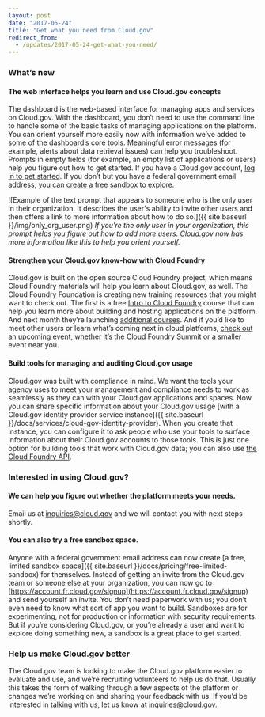 ```yaml
---
layout: post
date: "2017-05-24"
title: "Get what you need from Cloud.gov"
redirect_from:
  - /updates/2017-05-24-get-what-you-need/
---
```


### What’s new

#### The web interface helps you learn and use Cloud.gov concepts

The dashboard is the web-based interface for managing apps and services on Cloud.gov. With the dashboard, you don’t need to use the command line to handle some of the basic tasks of managing applications on the platform. You can orient yourself more easily now with information we’ve added to some of the dashboard’s core tools. Meaningful error messages (for example, alerts about data retrieval issues) can help you troubleshoot. Prompts in empty fields (for example, an empty list of applications or users) help you figure out how to get started. If you have a Cloud.gov account, [log in to get started](https://dashboard.fr.cloud.gov/). If you don’t but you have a federal government email address, you can [create a free sandbox](https://account.fr.cloud.gov/signup) to explore.  

![Example of the text prompt that appears to someone who is the only user in their organization. It describes the user's ability to invite other users and then offers a link to more information about how to do so.]({{ site.baseurl }}/img/only_org_user.png)
_If you’re the only user in your organization, this prompt helps you figure out how to add more users. Cloud.gov now has more information like this to help you orient yourself._

#### Strengthen your Cloud.gov know-how with Cloud Foundry

Cloud.gov is built on the open source Cloud Foundry project, which means Cloud Foundry materials will help you learn about Cloud.gov, as well. The Cloud Foundry Foundation is creating new training resources that you might want to check out. The first is a free [Intro to Cloud Foundry](https://www.edx.org/course/introduction-cloud-foundry-cloud-native-linuxfoundationx-lfs132x#!) course that can help you learn more about building and hosting applications on the platform. And next month they’re launching [additional courses](https://www.cloudfoundry.org/training/). And if you’d like to meet other users or learn what’s coming next in cloud platforms, [check out an upcoming event](https://www.cloudfoundry.org/events/), whether it’s the Cloud Foundry Summit or a smaller event near you.


#### Build tools for managing and auditing Cloud.gov usage

Cloud.gov was built with compliance in mind. We want the tools your agency uses to meet your management and compliance needs to work as seamlessly as they can with your Cloud.gov applications and spaces. Now you can share specific information about your Cloud.gov usage [with a Cloud.gov identity provider service instance]({{ site.baseurl }}/docs/services/cloud-gov-identity-provider). When you create that instance, you can configure it to ask people who use your tools to surface information about their Cloud.gov accounts to those tools. This is just one option for building tools that work with Cloud.gov data; you can also use [the Cloud Foundry API](https://apidocs.cloudfoundry.org/258/).


### Interested in using Cloud.gov?

#### We can help you figure out whether the platform meets your needs.

Email us at [inquiries@cloud.gov](mailto:inquiries@cloud.gov) and we will contact you with next steps shortly.

#### You can also try a free sandbox space.

Anyone with a federal government email address can now create [a free, limited sandbox space]({{ site.baseurl }}/docs/pricing/free-limited-sandbox) for themselves. Instead of getting an invite from the Cloud.gov team or someone else at your organization, you can now go to [https://account.fr.cloud.gov/signup](https://account.fr.cloud.gov/signup) and send yourself an invite. You don’t need paperwork with us; you don’t even need to know what sort of app you want to build. Sandboxes are for experimenting, not for production or information with security requirements. But if you’re considering Cloud.gov, or you’re already a user and want to explore doing something new, a sandbox is a great place to get started.


### Help us make Cloud.gov better

The Cloud.gov team is looking to make the Cloud.gov platform easier to evaluate and use, and we’re recruiting volunteers to help us do that. Usually this takes the form of walking through a few aspects of the platform or changes we’re working on and sharing your feedback with us. If you’d be interested in talking with us, let us know at [inquiries@cloud.gov](mailto:inquiries@cloud.gov).
